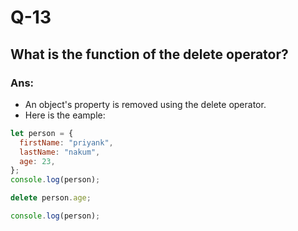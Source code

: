 # Q-13

## What is the function of the delete operator?

### Ans:

- An object's property is removed using the delete operator.
- Here is the eample:

```javascript
let person = {
  firstName: "priyank",
  lastName: "nakum",
  age: 23,
};
console.log(person);

delete person.age;

console.log(person);
```
